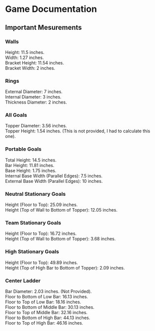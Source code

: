 # Game Documentation
## Important Mesurements
### Walls
Height: 11.5 inches.  
Width: 1.27 inches.  
Bracket Height: 11.54 inches.  
Bracket Width: 2 inches.
### Rings
External Diameter: 7 inches.  
Internal Diameter: 3 inches.  
Thickness Diameter: 2 inches.  
### All Goals
Topper Diameter: 3.56 inches.  
Topper Height: 1.54 inches. (This is not provided, I had to calculate this one).  
### Portable Goals
Total Height: 14.5 inches.  
Bar Height: 11.81 inches.  
Base Height: 1.75 inches.  
Internal Base Width (Parallel Edges): 7.5 inches.  
External Base Width (Parallel Edges): 10 inches.
### Neutral Stationary Goals
Height (Floor to Top): 25.09 inches.  
Height (Top of Wall to Bottom of Topper): 12.05 inches.
### Team Stationary Goals
Height (Floor to Top): 16.72 inches.  
Height (Top of Wall to Bottom of Topper): 3.68 inches.  
### High Stationary Goals
Height (Floor to Top): 49.89 inches.  
Height (Top of High Bar to Bottom of Topper): 2.09 inches.  
### Center Ladder
Bar Diameter: 2.03 inches. (Not Provided).  
Floor to Bottom of Low Bar: 16.13 inches.  
Floor to Top of Low Bar: 18.16 inches.  
Floor to Bottom of Middle Bar: 30.13 inches.  
Floor to Top of Middle Bar: 32.16 inches.  
Floor to Bottom of High Bar: 44.13 inches.  
Floor to Top of High Bar: 46.16 inches.  
